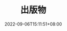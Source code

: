 ---
title: "出版物"
date: 2022-09-06T15:11:51+08:00
draft: false
# description
description: "This is meta description"
---